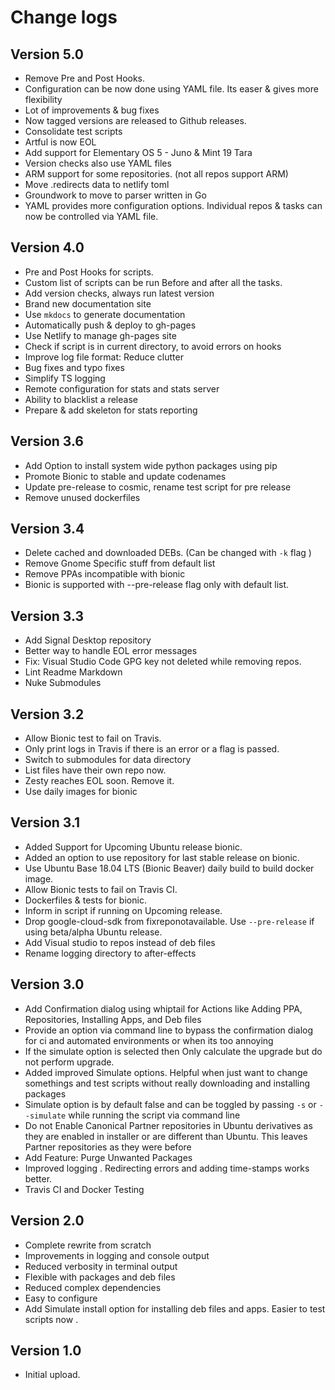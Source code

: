 # Change logs

## Version 5.0

- Remove Pre and Post Hooks.
- Configuration can be now done using YAML file. Its easer & gives more flexibility
- Lot of improvements & bug fixes
- Now tagged versions are released to Github releases.
- Consolidate test scripts
- Artful is now EOL
- Add support for Elementary OS 5 - Juno & Mint 19 Tara
- Version checks also use YAML files
- ARM support for some repositories. (not all repos support ARM)
- Move .redirects data to netlify toml
- Groundwork to move to parser written in Go
- YAML provides more configuration options. Individual repos &
tasks can now be controlled via YAML file.

## Version 4.0

- Pre and Post Hooks for scripts.
- Custom list of scripts can be run Before and after all the tasks.
- Add version checks, always run latest version
- Brand new documentation site
- Use `mkdocs` to generate documentation
- Automatically push & deploy to gh-pages
- Use Netlify to manage gh-pages site
- Check if script is in current directory, to avoid errors on hooks
- Improve log file format: Reduce clutter
- Bug fixes and typo fixes
- Simplify TS logging
- Remote configuration for stats and stats server
- Ability to blacklist a release
- Prepare & add skeleton for stats reporting

## Version 3.6

- Add Option to install system wide python packages using pip
- Promote Bionic to stable and update codenames
- Update pre-release to cosmic, rename test script for pre release
- Remove unused dockerfiles

## Version 3.4

- Delete cached and downloaded DEBs. (Can be changed with `-k` flag )
- Remove Gnome Specific stuff from default list
- Remove PPAs incompatible with bionic
- Bionic is supported with --pre-release flag only with default list.

## Version 3.3

- Add Signal Desktop repository
- Better way to handle EOL error messages
- Fix: Visual Studio Code GPG key not deleted while removing repos.
- Lint Readme Markdown
- Nuke Submodules

## Version 3.2

- Allow Bionic test to fail on Travis.
- Only print logs in Travis if there is an error or a flag is passed.
- Switch to submodules for data directory
- List files have their own repo now.
- Zesty reaches EOL soon. Remove it.
- Use daily images for bionic

## Version 3.1

- Added Support for Upcoming Ubuntu release bionic.
- Added an option to use repository for last stable release on bionic.
- Use Ubuntu Base 18.04 LTS (Bionic Beaver) daily build to build docker image.
- Allow Bionic tests to fail on Travis CI.
- Dockerfiles & tests for bionic.
- Inform in script if running on Upcoming release.
- Drop google-cloud-sdk from fixreponotavailable. Use `--pre-release`
if using beta/alpha Ubuntu release.
- Add Visual studio to repos instead of deb files
- Rename logging directory to after-effects

## Version 3.0

- Add Confirmation dialog using whiptail for Actions like Adding PPA,
Repositories, Installing Apps, and Deb files
- Provide an option via command line to bypass the confirmation dialog
for ci and automated environments or when its too annoying
- If the simulate option is selected then Only calculate
the upgrade but do not perform upgrade.
- Added improved Simulate options. Helpful when just want to change
somethings and test scripts without really downloading and installing packages
- Simulate option is by default false and can be toggled by passing
`-s` or `--simulate` while running the script via command line
- Do not Enable Canonical Partner repositories in Ubuntu derivatives as
they are enabled in installer or are different than Ubuntu.
This leaves Partner repositories as they were before
- Add Feature: Purge Unwanted Packages
- Improved logging . Redirecting errors and adding time-stamps works better.
- Travis CI and Docker Testing


## Version 2.0

- Complete rewrite from scratch
- Improvements in logging and console output
- Reduced verbosity in terminal output
- Flexible with packages and deb files
- Reduced complex dependencies
- Easy to configure
- Add Simulate install option for installing deb files and apps.
Easier to test scripts now .

## Version 1.0

- Initial upload.
